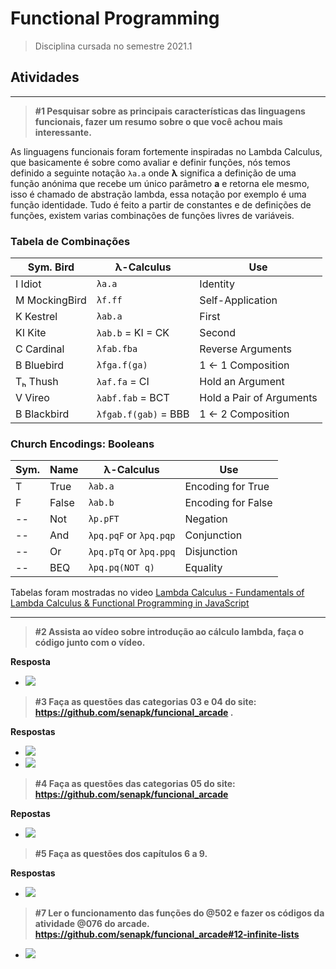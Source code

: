 # Functional Programming

> Disciplina cursada no semestre 2021.1

## Atividades

---

> **#1 Pesquisar sobre as principais características das linguagens funcionais, fazer um resumo sobre o que você achou mais interessante.**

As linguagens funcionais foram fortemente inspiradas no Lambda Calculus, que basicamente é sobre como avaliar e definir funções, nós temos definido a seguinte notação ``` λa.a ``` onde **λ** significa a definição de uma função anónima que recebe um único parâmetro **a** e retorna ele mesmo, isso é chamado de abstração lambda, essa notação por exemplo é uma função identidade. Tudo é feito a partir de constantes e de definições de funções, existem varias combinações de funções livres de variáveis.

### **Tabela de Combinações**

Sym. Bird | λ-Calculus | Use
----------|------------|----
I Idiot   | ```λa.a``` | Identity
M MockingBird | ```λf.ff``` | Self-Application
K Kestrel | ```λab.a``` | First
KI Kite | ```λab.b``` = KI = CK | Second
C Cardinal | ```λfab.fba``` | Reverse Arguments
B Bluebird | ```λfga.f(ga)``` | 1 ← 1 Composition
Tₕ Thush | ```λaf.fa``` = CI | Hold an Argument
V Vireo | ```λabf.fab``` = BCT | Hold a Pair of Arguments
B Blackbird | ```λfgab.f(gab)``` = BBB | 1 ← 2 Composition

### **Church Encodings: Booleans**

Sym. | Name | λ-Calculus | Use
-----|------|------------|----
  T  | True | ```λab.a```| Encoding for True
  F  | False| ```λab.b```| Encoding for False
  -- | Not  | ```λp.pFT```| Negation
  -- | And  | ```λpq.pqF``` or ```λpq.pqp```| Conjunction
  -- | Or   | ```λpq.pTq``` or ```λpq.ppq```| Disjunction
  -- | BEQ  | ```λpq.pq(NOT q)```| Equality

Tabelas foram mostradas no video [Lambda Calculus - Fundamentals of Lambda Calculus & Functional Programming in JavaScript](https://www.youtube.com/watch?v=NWkinJJtfQg)

---

> **#2 Assista ao vídeo sobre introdução ao cálculo lambda, faça o código junto com o vídeo.** 

**Resposta**

* [![](https://img.shields.io/badge/JavaScript-F7DF1E?style=flat&logo=javascript&logoColor=white)](https://github.com/EmanuelFacundo/Functional-Programming/blob/main/%232/index.js)

> **#3 Faça as questões das categorias 03 e 04 do site: https://github.com/senapk/funcional_arcade .**

**Respostas**
 
* [![](https://img.shields.io/badge/Haskell-5D4F85?style=flat&logo=haskell&logoColor=999999)](https://github.com/EmanuelFacundo/Functional-Programming/blob/main/%233/main.hs) 
* [![](https://img.shields.io/badge/TypeScript-3178C6?style=flat&logo=typescript&logoColor=white)](https://github.com/EmanuelFacundo/Functional-Programming/blob/main/%233/index.ts)

> **#4 Faça as questões das categorias 05 do site: https://github.com/senapk/funcional_arcade**

**Repostas**
* [![](https://img.shields.io/badge/Haskell-5D4F85?style=flat&logo=haskell&logoColor=999999)](https://github.com/EmanuelFacundo/Functional-Programming/blob/main/%234/main.hs)

> **#5 Faça as questões dos capítulos 6 a 9.**

**Respostas**
* [![](https://img.shields.io/badge/Haskell-5D4F85?style=flat&logo=haskell&logoColor=999999)](https://github.com/EmanuelFacundo/Functional-Programming/tree/main/%235)

> **#7 Ler o funcionamento das funções do @502 e fazer os códigos da atividade @076 do arcade.
https://github.com/senapk/funcional_arcade#12-infinite-lists**
* [![](https://img.shields.io/badge/Haskell-5D4F85?style=flat&logo=haskell&logoColor=999999)](https://github.com/EmanuelFacundo/Functional-Programming/tree/main/%237)
